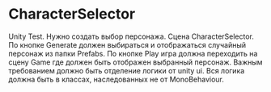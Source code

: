 # CharacterSelector
Unity Test.
Нужно создать выбор персонажа.
Сцена CharacterSelector.
По кнопке Generate должен выбираться и отображаться случайный персонаж из папки Prefabs.
По кнопке Play игра должна переходить на сцену Game где должен быть отображен выбранный персонаж.
Важным требованием должно быть отделение логики от unity ui.
Вся логика должна быть в классах, наследованных не от MonoBehaviour.
